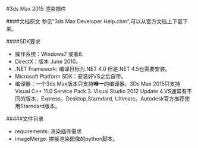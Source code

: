 #3ds Max 2015 渲染插件

####文档原文
参见"3ds Max Developer Help.chm",可以从官方文档上下载下来。

####SDK要求 
- 操作系统：Windows7 或者8.
- DirectX：版本 June 2010。
- .NET Framework: 编译目标为.NET 4.0 但是.NET 4.5也需要安装。
- Microsoft Platform SDK：安装好VS之后自带。
- 编译器：一个3ds Max版本只支持**唯一**的编译器。3Ds Max 2015只支持Visual C++ 11.0 Service Pack 3. Visual Studio 2012 Update 4.VS通常有不同的版本，Express，Desktop,Starndard, Ultimate。Autodesk官方推荐使用Starndard版本。


#####文件目录
- requirements: 渲染插件需求
- imageMerge: 拼接渲染图像的python脚本。

